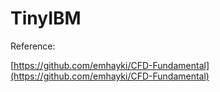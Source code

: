 # TinyIBM

Reference:

[https://github.com/emhayki/CFD-Fundamental](https://github.com/emhayki/CFD-Fundamental)

